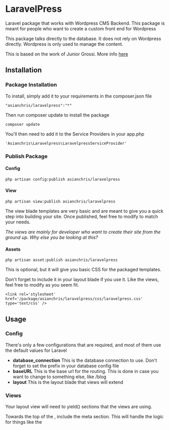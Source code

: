 # LaravelPress


Laravel package that works with Wordpress CMS Backend. This package is meant for people who want to create a custom front end for Wordpress

This package talks directly to the database. It does not rely on Wordpress directly. Wordpress is only used to manage the content.

This is based on the work of Junior Grossi. More info [here](http://grossi.io/2014/working-with-laravel-4-and-wordpress-together/)

## Installation

### Package Installation
To install, simply add it to your requirements in the composer.json file
```
"asianchris/laravelpress":"*"
```

Then run composer update to install the package
```
composer update
```

You'll then need to add it to the Service Providers in your app.php
```
'Asianchris\Laravelpress\LaravelpressServiceProvider'
```

### Publish Package

#### Config
```
php artisan config:publish asianchris/laravelpress
```

#### View
```
php artisan view:publish asianchris/laravelpress
```
The view blade templates are very basic and are meant to give you a quick step into building your site. Once published, feel free to modify to match your needs.

*The views are mainly for developer who want to create their site from the ground up. Why else you be looking at this?*

#### Assets
```
php artisan asset:publish asianchris/laravelpress
```
This is optional, but it will give you basic CSS for the packaged templates.

Don't forget to include it in your layout blade if you use it. Like the views, feel free to modify as you seem fit.
```
<link rel='stylesheet' href='/package/asianchris/laravelpress/css/laravelpress.css' type='text/css' />
```


## Usage

### Config
There's only a few configurations that are required, and most of them use the default values for Laravel

* **database_connection** This is the database connection to use. Don't forget to set the prefix in your database config file
* **baseURL** This is the base url for the routing. This is done in case you want to change to something else, like /blog
* **layout** This is the layout blade that views will extend

### Views
Your layout view will need to yield() sections that the views are using.

Towards the top of the <head>, include the meta section. This will handle the logic for things like the <title> tag
```php
yield('meta')
```

Then include the content section into the area where you want the content
```php
yield('content')
```

### Routes
Other than the baseURL in the configuration settings, you can change the routes by adding it into your routes.php. The routes here will take precedence over the package routes when they overlap.

### Wordpress
To "disable" the front end portion of Wordpress, you can add the following lines to automatically redirect to the Admin section
```php
header("Location: ./wp-admin");
exit();
```

## Models
To understand the models, you should have some knowledge of the Wordpress database.

The Models extend Eloquent, so you have all the best parts of Eloquent, with some extended functionality

### Content
This is the main model that looks at the posts table. Most of the models extend this.

```php
//Published Content
$content = Content::published()->get();

//Content By Tag Slug
$content = Content::tagSlug('tag-slug')->get();

//Content By Category Slug
$content = Content::categorySlug('category-slug')->get();

//Content by Post Type (example shows post post-type)
$content = Content::type('post')->get();

```

### Post
Extends the Content Model. Automatically sets the post-type as 'post'

### Page
Extends the Content Model. Automatically sets the post-type as  'page'

### Media
Extends the Content Model. Automatically sets the post-type as  'attachment'

### Option
Looks at the options table.

```php
//Get option
$option = Option::option($name)->get();

//Get option value. This only returns the value of that option!
$option_value = Option::getOption($name);

```

### Author
Looks at the users table. This is named Author as to not conflict w/ the default Laravel User model
